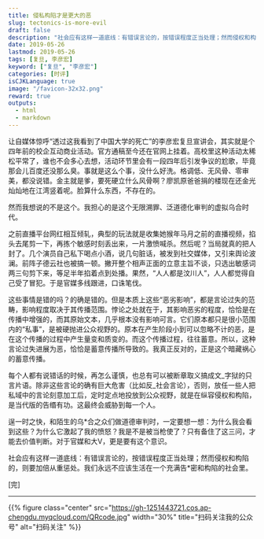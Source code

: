 ```yaml
---
title: 侵私构陷才是更大的恶
slug: tectonics-is-more-evil
draft: false
description: "社会应有这样一道底线：有错误言论的，按错误程度正当处理；然而侵权和构陷的，则要加倍从重惩处。我们永远不应该生活在一个充满告*密和构陷的社会里。"
date: 2019-05-26
lastmod: 2019-05-26
tags: [复旦, 李彦宏]
keyword: ["复旦", "李彦宏"]
categories: [时评]
isCJKLanguage: true
image: "/favicon-32x32.png"
reward: true
outputs:
  - html
  - markdown
---
```


让自媒体惊呼“透过这我看到了中国大学的死亡”的李彦宏复旦宣讲会，其实就是个四年前的校企互动商业活动。官方通稿至今还在官网上挂着。高校里这种活动太稀松平常了，谁也不会多心去想，活动环节里会有一段四年后引发争议的尬歌，毕竟那会儿百度还没那么臭。事就是这么个事，没什么好洗。格调低、无风骨、零审美，都没说错。金主就是爹，要死硬立什么风骨啊？廖凯原爸爸捐的楼现在还金光灿灿地在江湾竖着呢。脸算什么东西，不存在的。

然而我想说的不是这个。我担心的是这个无限溯罪、泛道德化审判的虚拟乌合时代。

之前直播平台网红相互倾轧，典型的玩法就是收集她猴年马月之前的直播视频，掐头去尾剪一下，再拣个敏感时刻丢出来，一片激愤喊杀。然后呢？当局就真的把人封了。几个演员自己私下喝点小酒，说几句脏话，被发到社交媒体，又引来舆论波澜。前阵子德云社也被搞一顿。撇开整个相声正面的立意主旨不谈，只选出敏感词两三句剪下来，等足半年掐着点到处播。果然，“人人都是汶川人”，人人都觉得自己受了冒犯。于是官媒多线跟进，口诛笔伐。​

这些事情是错的吗？的确是错的。但是本质上这些“恶劣影响”，都是言论过失的范畴，影响程度取决于其传播范围。悖论之处就在于，其影响恶劣的程度，恰恰是在传播中增强的，而其原始文本，几乎根本没有影响可言。它们原本都只是很小范围内的“私事”，是被硬抛进公众视野的。原本在产生阶段小到可以忽略不计的恶，是在这个传播的过程中产生量变和质变的。而这个传播过程，往往蓄意。所以，这种言论过失进展为恶，恰恰是蓄意传播所导致的。我真正反对的，正是这个暗藏祸心的蓄意传播。​

每个人都有说错话的时候，再怎么谨慎，也总有可以被断章取义搞成文_字狱的只言片语。除非这些言论的确有巨大危害（比如反_社会言论），否则，放任一些人把私域中的言论刻意加工后，定时定点地投放到公众视野，就是在纵容侵权和构陷，是当代版的告缗有功。这最终会威胁到每一个人。​

逞一时之快，和陌生的乌*合之众们做道德审判时，一定要想一想：为什么我会看到这些？为什么它激起了我的愤怒？我是不是被当枪使了？只有备住了这三问，才能去价值判断。对于官媒和大V，更是要有这个意识。​

社会应有这样一道底线：有错误言论的，按错误程度正当处理；然而侵权和构陷的，则要加倍从重惩处。我们永远不应该生活在一个充满告*密和构陷的社会里。

[完]

---

<!-- {% raw %} -->
{{% figure class="center" src="https://gh-1251443721.cos.ap-chengdu.myqcloud.com/QRcode.jpg" width="30%" title="扫码关注我的公众号" alt="扫码关注" %}}
<!-- {% endraw %} -->
